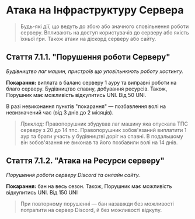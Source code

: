 # Атака на Інфраструктуру Сервера

>Будь-які дії, що ведуть до збою або значного сповільнення роботи серверу. Впливають на доступ користувачів до серверу або якість їхньої гри. Також атаки на діскорд серверу або сайту.

## Стаття 7.1.1. "Порушення роботи Серверу"
*Будівництво лаг машин, пристроїв що уповільнюють роботу хостингу.*

**Покарання:** виплата в баланс серверу 1 ауру та виправні роботи на благо серверу. Будівництво спавну, добування ресурсів.
Також, Порушник має можливість відкупитись UNI. Від 50 UNI.

В разі невиконання пунктів "покарання" — позбавлення волі на невизначений час (від 3 днів до 2 місяців).

>_Приклад:_ Правопорушник збудував лаг машину яка опускала ТПС серверу з 20 до 14 тпс. Правопорушник зобов'язаний виплатити 1 аур та брати участь у будівництві доріг на спавні. В подальшому він зобов'язання не виконав та його позбавили волі на 14 днів.

## Стаття 7.1.2. "Атака на Ресурси серверу"
*Порушення роботи серверу Discord та онлайн сайту.*

**Покарання:** бан на весь сезон. Також, Порушник має можливість відкупитись UNI. Від 150 UNI

>При повторному порушенні — бан назавжди без можливості потрапити на сервер Discord, й без можливості відкупу.